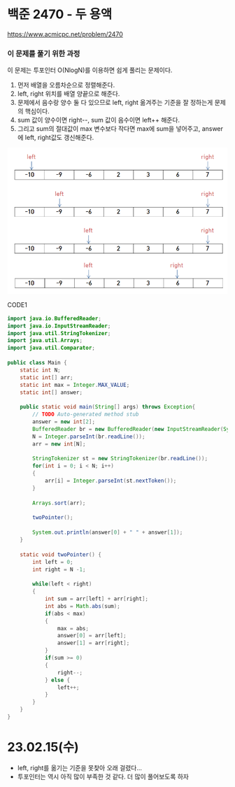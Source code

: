 # 백준 2470 - 두 용액
https://www.acmicpc.net/problem/2470

### 이 문제를 풀기 위한 과정
이 문제는 투포인터 O(NlogN)를 이용하면 쉽게 풀리는 문제이다.
1. 먼저 배열을 오름차순으로 정렬해준다.
2. left, right 위치를 배열 양끝으로 해준다.
3. 문제에서 음수랑 양수 둘 다 있으므로 left, right 옮겨주는 기준을 잘 정하는게 문제의 핵심이다.
4. sum 값이 양수이면 right--, sum 값이 음수이면 left++ 해준다.
5. 그리고 sum의 절대값이 max 변수보다 작다면 max에 sum을 넣어주고, answer에 left, right값도 갱신해준다.

![](https://github.com/gkgkfndudals/TIL/blob/master/Algorithm/img/img_20230215_TwoWater.PNG)

CODE1
```java
import java.io.BufferedReader;
import java.io.InputStreamReader;
import java.util.StringTokenizer;
import java.util.Arrays;
import java.util.Comparator;

public class Main {
	static int N;
	static int[] arr;
	static int max = Integer.MAX_VALUE;
	static int[] answer;
	
	public static void main(String[] args) throws Exception{
		// TODO Auto-generated method stub
		answer = new int[2];
		BufferedReader br = new BufferedReader(new InputStreamReader(System.in));
		N = Integer.parseInt(br.readLine());
		arr = new int[N];
		
		StringTokenizer st = new StringTokenizer(br.readLine());
		for(int i = 0; i < N; i++)
		{
			arr[i] = Integer.parseInt(st.nextToken());
		}
		
		Arrays.sort(arr);
		
		twoPointer();
		
		System.out.println(answer[0] + " " + answer[1]);
	}
	
	static void twoPointer() {
		int left = 0;
		int right = N -1;
		
		while(left < right)
		{
			int sum = arr[left] + arr[right];
			int abs = Math.abs(sum);
			if(abs < max)
			{
				max = abs;
				answer[0] = arr[left];
				answer[1] = arr[right];
			}
			if(sum >= 0)
			{
				right--;
			} else {
				left++;
			}
		}
	}
}
```

# 23.02.15(수)
* left, right를 옮기는 기준을 못찾아 오래 걸렸다...
* 투포인터는 역시 아직 많이 부족한 것 같다. 더 많이 풀어보도록 하자